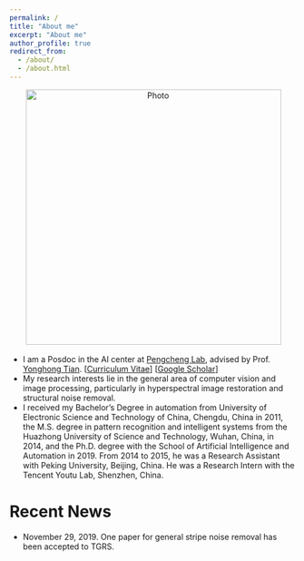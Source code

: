 ```yaml
---
permalink: /
title: "About me"
excerpt: "About me"
author_profile: true
redirect_from: 
  - /about/
  - /about.html
---
```


<p align="center">
  <img src="https://owuchangyuo.github.io/files/Yi Chang.bmp?raw=true" alt="Photo" style="width: 450px;"/> 
</p>

* I am a Posdoc in the AI center at [Pengcheng Lab](http://www.pcl.ac.cn/), advised by Prof. [Yonghong Tian](https://www.pkuml.org/staff/yhtian.html). [[Curriculum Vitae](http://owuchangyuo.com/files/YiChang_cv.pdf)] [[Google Scholar](https://scholar.google.com.hk/citations?user=I1nZ67YAAAAJ&hl=en)]
* My research interests lie in the general area of computer vision and image processing, particularly in hyperspectral image restoration and structural noise removal.
* I received my Bachelor’s Degree in automation from University of Electronic Science and Technology of China, Chengdu, China in 2011,  the M.S. degree in pattern recognition and intelligent systems from the Huazhong University of Science and Technology, Wuhan, China, in 2014, and the Ph.D. degree with the School of Artificial Intelligence and Automation in 2019. From 2014 to 2015, he was a Research Assistant with Peking University, Beijing, China. He was a Research Intern with the Tencent Youtu Lab, Shenzhen, China.

# Recent News
* November 29, 2019. One paper for general stripe noise removal has been accepted to TGRS.
